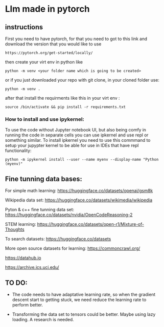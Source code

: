 # Llm made in pytorch 

## instructions
First you need to have pytorch, for that you need to got to this link and download the version that you would like to use

```
https://pytorch.org/get-started/locally/
```

then create your virt env in python like 

```
python -m venv <your folder name which is going to be created>
```

or if you just downloaded your repo with git clone, in your cloned folder use:

```
python -m venv .
```

after that install the requirments like this in your virt env : 

```
source /bin/activate && pip install -r requirements.txt
```

### How to install and use ipykernel:

To use the code without Jupyter notebook UI, but also being comfy in running the code in separate cells you can use ipkernel and use repl or something similar. To install ipkernel you need to use this commmand to setup your jupypter kernel to be able for use in IDEs that have repl functionality:

```
python -m ipykernel install --user --name myenv --display-name "Python (myenv)"
```

## Fine tunning data bases: 


For simple math learning:
https://huggingface.co/datasets/openai/gsm8k

Wikipedia data set:
https://huggingface.co/datasets/wikimedia/wikipedia

Pyton & c++ fine tunning data set:
https://huggingface.co/datasets/nvidia/OpenCodeReasoning-2

STEM learning: 
https://huggingface.co/datasets/open-r1/Mixture-of-Thoughts

To search datasets: https://huggingface.co/datasets

More open source datasets for learning:
https://commoncrawl.org/

https://datahub.io

https://archive.ics.uci.edu/

## TO DO:
- The code needs to have adaptative learning rate, so when the gradient descent start to getting stuck, we need reduce the learning rate to perform better.

- Transforming the data set to tensors could be better. Maybe using lazy loading. A research is needed.

